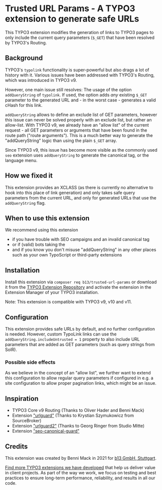 # Trusted URL Params - A TYPO3 extension to generate safe URLs

This TYPO3 extension modifies the generation of links to TYPO3 pages to only include the current query
parameters (`$_GET`) that have been resolved by TYPO3's Routing.

## Background

TYPO3's `typolink` functionality is super-powerful but also drags a lot of history with it. Various issues
have been addressed with TYPO3's Routing, which was introduced in TYPO3 v9.

However, one main issue still resolves: The usage of the option `addQueryString` of `typolink`.
If used, the option adds *any* existing `$_GET` parameter to the generated URL and - in the worst case -
generates a valid cHash for this link.

`addQueryString` allows to define an exclude list of GET parameters, however this issue
can never be solved properly with an exclude list, but rather an allow-list. With TYPO3 v9,
we already have an "allow list" of the current request - all GET parameters or arguments that
have been found in the route path ("route arguments"). This is a much better way to generate
the "addQueryString" logic than using the plain `$_GET` array.

Since TYPO3 v9, this issue has become more visible as the commonly used `seo` extension
uses `addQueryString` to generate the canonical tag, or the language menu.

## How we fixed it

This extension provides an XCLASS (as there is currently no alternative to hook into this place of link generation)
and only takes safe query parameters from the current URL, and only for generated URLs that use the `addQueryString`
flag.

## When to use this extension

We recommend using this extension
* if you have trouble with SEO campaigns and an invalid canonical tag
* or if (valid) bots taking the
* and if you know you don't misuse "addQueryString" in any other places such as your own TypoScript or third-party extensions


## Installation

Install this extension via `composer req b13/trusted-url-params` or download it from the [TYPO3 Extension Repository](https://extensions.typo3.org/extension/trusted_url_params/) and activate
the extension in the Extension Manager of your TYPO3 installation.

Note: This extension is compatible with TYPO3 v9, v10 and v11.

## Configuration

This extension provides safe URLs by default, and no further configuration is needed. However, custom TypoLink
links can use the `addQueryString.includeUntrusted = 1` property to also include URL parameters that are
added as GET parameters (such as query strings from SolR).

### Possible side effects

As we believe in the concept of an "allow list", we further want to extend this configuration to
allow regular query parameters if configured in e.g. a site configuration to allow proper
pagination links, which might be an issue.

## Inspiration

* TYPO3 Core v9 Routing (Thanks to Oliver Hader and Benni Mack)
* Extension ["urlguard"](https://github.com/sourcebroker/urlguard) (Thanks to Krystian Szymukowicz from SourceBroker)
* Extension ["urlguard2"](https://github.com/studiomitte/urlguard2) (Thanks to Georg Ringer from Studio Mitte)
* Extension ["seo-canonical-guard"](https://github.com/wazum/seo-canonical-guard)

## Credits

This extension was created by Benni Mack in 2021 for [b13 GmbH, Stuttgart](https://b13.com).

[Find more TYPO3 extensions we have developed](https://b13.com/useful-typo3-extensions-from-b13-to-you) that help us deliver value in client projects. As part of the way we work, we focus on testing and best practices to ensure long-term performance, reliability, and results in all our code.
